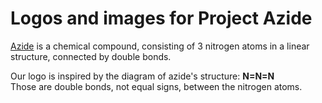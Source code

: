 # Logos and images for Project Azide

[Azide](https://en.wikipedia.org/wiki/Azide) is a chemical compound, consisting of 3 nitrogen atoms in a linear structure, connected by double bonds.

Our logo is inspired by the diagram of azide's structure: __N=N=N__  
Those are double bonds, not equal signs, between the nitrogen atoms.

